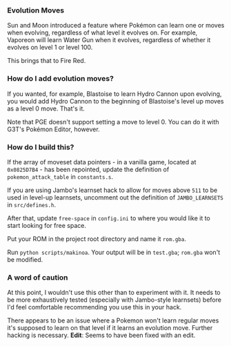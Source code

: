 ### Evolution Moves

Sun and Moon introduced a feature where Pokémon can learn one or moves when evolving, regardless of what level it evolves on. For example, Vaporeon will learn Water Gun when it evolves, regardless of whether it evolves on level 1 or level 100.

This brings that to Fire Red.

### How do I add evolution moves?

If you wanted, for example, Blastoise to learn Hydro Cannon upon evolving, you would add Hydro Cannon to the beginning of Blastoise's level up moves as a level 0 move. That's it.

Note that PGE doesn't support setting a move to level 0. You can do it with G3T's Pokémon Editor, however.

### How do I build this?

If the array of moveset data pointers - in a vanilla game, located at `0x0825D7B4` - has been repointed, update the definition of `pokemon_attack_table` in `constants.s`.

If you are using Jambo's learnset hack to allow for moves above `511` to be used in level-up learnsets, uncomment out the definition of `JAMBO_LEARNSETS` in `src/defines.h`.

After that, update `free-space` in `config.ini` to where you would like it to start looking for free space.

Put your ROM in the project root directory and name it `rom.gba`.

Run `python scripts/makinoa`. Your output will be in `test.gba`; `rom.gba` won't be modified.

### A word of caution

At this point, I wouldn't use this other than to experiment with it. It needs to be more exhaustively tested (especially with Jambo-style learnsets) before I'd feel comfortable recommending you use this in your hack.

There appears to be an issue where a Pokemon won't learn regular moves it's supposed to learn on that level if it learns an evolution move. Further hacking is necessary. **Edit**: Seems to have been fixed with an edit.